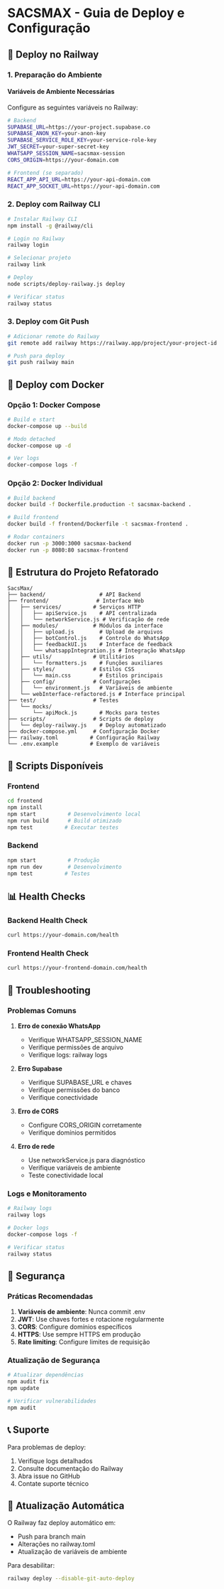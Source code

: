 # SACSMAX - Guia de Deploy e Configuração

## 🚀 Deploy no Railway

### 1. Preparação do Ambiente

#### Variáveis de Ambiente Necessárias
Configure as seguintes variáveis no Railway:

```bash
# Backend
SUPABASE_URL=https://your-project.supabase.co
SUPABASE_ANON_KEY=your-anon-key
SUPABASE_SERVICE_ROLE_KEY=your-service-role-key
JWT_SECRET=your-super-secret-key
WHATSAPP_SESSION_NAME=sacsmax-session
CORS_ORIGIN=https://your-domain.com

# Frontend (se separado)
REACT_APP_API_URL=https://your-api-domain.com
REACT_APP_SOCKET_URL=https://your-api-domain.com
```

### 2. Deploy com Railway CLI

```bash
# Instalar Railway CLI
npm install -g @railway/cli

# Login no Railway
railway login

# Selecionar projeto
railway link

# Deploy
node scripts/deploy-railway.js deploy

# Verificar status
railway status
```

### 3. Deploy com Git Push

```bash
# Adicionar remote do Railway
git remote add railway https://railway.app/project/your-project-id

# Push para deploy
git push railway main
```

## 🐳 Deploy com Docker

### Opção 1: Docker Compose

```bash
# Build e start
docker-compose up --build

# Modo detached
docker-compose up -d

# Ver logs
docker-compose logs -f
```

### Opção 2: Docker Individual

```bash
# Build backend
docker build -f Dockerfile.production -t sacsmax-backend .

# Build frontend
docker build -f frontend/Dockerfile -t sacsmax-frontend .

# Rodar containers
docker run -p 3000:3000 sacsmax-backend
docker run -p 8080:80 sacsmax-frontend
```

## 📁 Estrutura do Projeto Refatorado

```
SacsMax/
├── backend/                 # API Backend
├── frontend/               # Interface Web
│   ├── services/          # Serviços HTTP
│   │   ├── apiService.js    # API centralizada
│   │   └── networkService.js # Verificação de rede
│   ├── modules/           # Módulos da interface
│   │   ├── upload.js        # Upload de arquivos
│   │   ├── botControl.js    # Controle do WhatsApp
│   │   ├── feedbackUI.js    # Interface de feedback
│   │   └── whatsappIntegration.js # Integração WhatsApp
│   ├── utils/             # Utilitários
│   │   └── formatters.js    # Funções auxiliares
│   ├── styles/            # Estilos CSS
│   │   └── main.css         # Estilos principais
│   ├── config/            # Configurações
│   │   └── environment.js   # Variáveis de ambiente
│   └── webInterface-refactored.js # Interface principal
├── test/                  # Testes
│   └── mocks/
│       └── apiMock.js       # Mocks para testes
├── scripts/               # Scripts de deploy
│   └── deploy-railway.js    # Deploy automatizado
├── docker-compose.yml     # Configuração Docker
├── railway.toml          # Configuração Railway
└── .env.example          # Exemplo de variáveis
```

## 🔧 Scripts Disponíveis

### Frontend
```bash
cd frontend
npm install
npm start          # Desenvolvimento local
npm run build      # Build otimizado
npm test          # Executar testes
```

### Backend
```bash
npm start          # Produção
npm run dev        # Desenvolvimento
npm test          # Testes
```

## 📊 Health Checks

### Backend Health Check
```bash
curl https://your-domain.com/health
```

### Frontend Health Check
```bash
curl https://your-frontend-domain.com/health
```

## 🚨 Troubleshooting

### Problemas Comuns

1. **Erro de conexão WhatsApp**
   - Verifique WHATSAPP_SESSION_NAME
   - Verifique permissões de arquivo
   - Verifique logs: railway logs

2. **Erro Supabase**
   - Verifique SUPABASE_URL e chaves
   - Verifique permissões do banco
   - Verifique conectividade

3. **Erro de CORS**
   - Configure CORS_ORIGIN corretamente
   - Verifique domínios permitidos

4. **Erro de rede**
   - Use networkService.js para diagnóstico
   - Verifique variáveis de ambiente
   - Teste conectividade local

### Logs e Monitoramento

```bash
# Railway logs
railway logs

# Docker logs
docker-compose logs -f

# Verificar status
railway status
```

## 🔐 Segurança

### Práticas Recomendadas

1. **Variáveis de ambiente**: Nunca commit .env
2. **JWT**: Use chaves fortes e rotacione regularmente
3. **CORS**: Configure domínios específicos
4. **HTTPS**: Use sempre HTTPS em produção
5. **Rate limiting**: Configure limites de requisição

### Atualização de Segurança

```bash
# Atualizar dependências
npm audit fix
npm update

# Verificar vulnerabilidades
npm audit
```

## 📞 Suporte

Para problemas de deploy:
1. Verifique logs detalhados
2. Consulte documentação do Railway
3. Abra issue no GitHub
4. Contate suporte técnico

## 🔄 Atualização Automática

O Railway faz deploy automático em:
- Push para branch main
- Alterações no railway.toml
- Atualização de variáveis de ambiente

Para desabilitar:
```bash
railway deploy --disable-git-auto-deploy
```